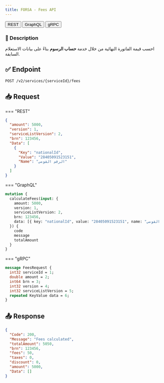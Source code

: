 ```yaml
---
title: FORSA - Fees API
---
```


<div class="service-tab-controls">
  <button class="tab-button is-active" data-tab="rest" onclick="showTab('rest')">REST</button>
  <button class="tab-button" data-tab="graphql" onclick="showTab('graphql')">GraphQL</button>
  <button class="tab-button" data-tab="grpc" onclick="showTab('grpc')">gRPC</button>
</div>

### 📝 Description
احسب قيمة الفاتورة النهائية من خلال خدمة **حساب الرسوم** بناءً على بيانات الاستعلام السابقة.

## ✅ Endpoint

```http
POST /v2/services/{serviceId}/fees
```

## 📥 Request

=== "REST"
```json
{
  "amount": 5000,
  "version": 1,
  "serviceListVersion": 2,
  "brn": 123456,
  "Data": [
    {
      "Key": "nationalId",
      "Value": "28405091523151",
      "Name": "الرقم القومي"
    }
  ]
}
```

=== "GraphQL"
```graphql
mutation {
  calculateFees(input: {
    amount: 5000,
    version: 1,
    serviceListVersion: 2,
    brn: 123456,
    data: [{ key: "nationalId", value: "28405091523151", name: "الرقم القومي" }]
  }) {
    code
    message
    totalAmount
  }
}
```

=== "gRPC"
```protobuf
message FeesRequest {
  int32 serviceId = 1;
  double amount = 2;
  int64 brn = 3;
  int32 version = 4;
  int32 serviceListVersion = 5;
  repeated KeyValue data = 6;
}
```

## 📤 Response

```json
{
  "Code": 200,
  "Message": "Fees calculated",
  "totalAmount": 5050,
  "brn": 123456,
  "fees": 50,
  "taxes": 0,
  "discount": 0,
  "amount": 5000,
  "Data": []
}
```

